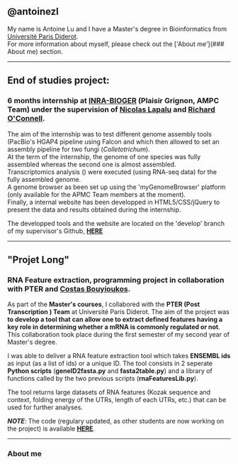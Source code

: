 ## @antoinezl

My name is Antoine Lu and I have a Master's degree in Bioinformatics from [Université Paris Diderot](https://formation.univ-paris-diderot.fr/formations/master-biologie-informatiquebioinformatique).  
For more information about myself, please check out the ['About me'](### About me) section.

---

## End of studies project:
### 6 months internship at [INRA-BIOGER](https://www6.versailles-grignon.inra.fr/bioger) (Plaisir Grignon, AMPC Team) under the supervision of [Nicolas Lapalu](https://github.com/nlapalu) and [Richard O'Connell](https://www.researchgate.net/profile/Richard_OConnell).

The aim of the internship was to test different genome assembly tools (PacBio's HGAP4 pipeline using Falcon and  which then allowed to set an assembly pipeline for two fungi (*Colletotrichum*).\
At the term of the internship, the genome of one species was fully assembled whereas the second one is almost assembled.  
Transcriptomics analysis () were executed (using RNA-seq data) for the fully assembled genome.  
A genome browser as been set up using the 'myGenomeBrowser' platform (only available for the APMC Team members at the moment).  
Finally, a internal website has been developped in HTML5/CSS/jQuery to present the data and results obtained during the internship.

The developped tools and the website are located on the 'develop' branch of my supervisor's Github, [**HERE**](https://github.com/nlapalu/BioinfobiogerWebGenome/tree/develop)

---

## "Projet Long"
### RNA Feature extraction, programming project in collaboration with PTER and [Costas Bouyioukos](https://github.com/cbouyio).

As part of the **Master's courses**, I collabored with the **PTER (Post Transcription ) Team** at Université Paris Diderot. The aim of the project was **to develop a tool that can allow one to extract defined features having a key role in determining whether a mRNA is commonly regulated or not**. This collaboration took place during the first semester of my second year of Master's degree. 

I was able to deliver a RNA feature extraction tool which takes **ENSEMBL ids** as input (as a list of ids) or a unique ID. The tool consists in 2 seperate **Python scripts** (**geneID2fasta.py** and **fasta2table.py**) and a library of functions called by the two previous scripts (**rnaFeaturesLib.py**).

The tool returns large datasets of RNA features (Kozak sequence and context, folding energy of the UTRs, length of each UTRs, etc.) that can be used for further analyses.

**_NOTE_**: The code (regulary updated, as other students are now working on the project) is available [**HERE**](https://github.com/parisepigenetics/rna_feat_ext/tree/develop_consolidation/mouse). 

---

### About me


